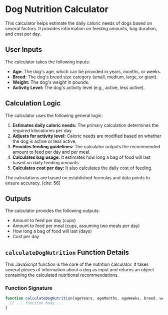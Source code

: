 # Dog Nutrition Calculator

This calculator helps estimate the daily caloric needs of dogs based on several factors. It provides information on feeding amounts, bag duration, and cost per day.

## User Inputs

The calculator takes the following inputs:

* **Age:** The dog's age, which can be provided in years, months, or weeks.
* **Breed:** The dog's breed size category (small, medium, large, or giant).
* **Weight:** The dog's weight in pounds.
* **Activity Level:** The dog's activity level (e.g., active, less active).

## Calculation Logic

The calculator uses the following general logic:

1.  **Estimates daily caloric needs:** The primary calculation determines the required kilocalories per day.
2.  **Adjusts for activity level:** Caloric needs are modified based on whether the dog is active or less active.
3.  **Provides feeding guidelines:** The calculator outputs the recommended amount to feed per day and per meal.
4.  **Calculates bag usage:** It estimates how long a bag of food will last based on daily feeding amounts.
5.  **Calculates cost per day:** It also calculates the daily cost of feeding.

The calculations are based on established formulas and data points to ensure accuracy. [cite: 56]

## Outputs

The calculator provides the following outputs:

* Amount to feed per day (cups)
* Amount to feed per meal (cups, assuming two meals per day)
* How long a bag of food will last (days)
* Cost per day

## `calculateDogNutrition` Function Details

This JavaScript function is the core of the nutrition calculator. It takes several pieces of information about a dog as input and returns an object containing the calculated nutritional recommendations.

### Function Signature

```javascript
function calculateDogNutrition(ageYears, ageMonths, ageWeeks, breed, weightPounds, activityLevel) {
  // ... function body ...
}
